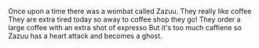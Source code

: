 Once upon a time there was a wombat called Zazuu.
They really like coffee
They are extra tired today so away to coffee shop they go!
They order a large coffee with an extra shot of expresso
But it's too much caffiene so Zazuu has a heart attack and becomes a ghost.


